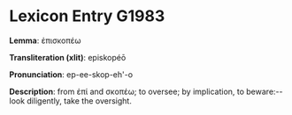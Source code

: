 # Lexicon Entry G1983

**Lemma**: ἐπισκοπέω

**Transliteration (xlit)**: episkopéō

**Pronunciation**: ep-ee-skop-eh'-o

**Description**:
from ἐπί and σκοπέω; to oversee; by implication, to beware:--look diligently, take the oversight.
